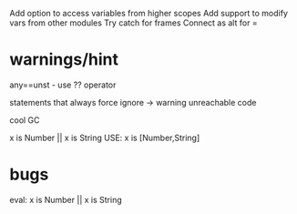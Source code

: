 Add option to access variables from higher scopes
Add support to modify vars from other modules
Try catch for frames
Connect as alt for =

# warnings/hint

any==unst - use ?? operator

statements that always force ignore -> warning unreachable code

cool GC


x is Number || x is String USE: x is [Number,String]

# bugs

eval: x is Number || x is String